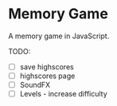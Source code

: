 # Memory Game
A memory game in JavaScript.

TODO:
* [ ] save highscores
* [ ] highscores page
* [ ] SoundFX
* [ ] Levels - increase difficulty
